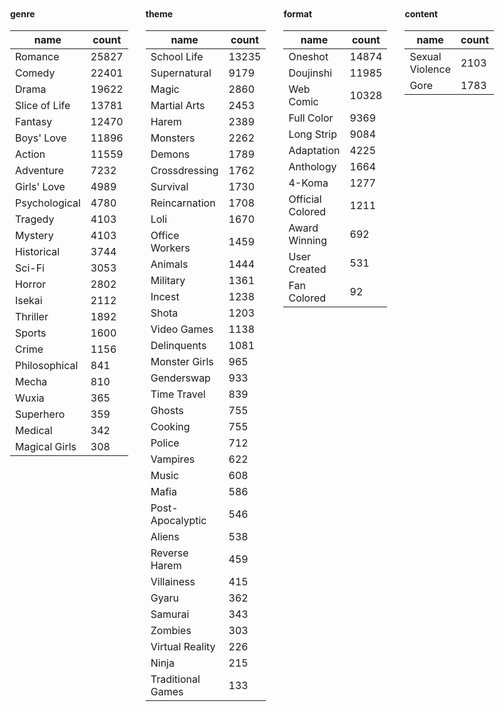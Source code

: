 <div class="tag-counts">
<div>

#### genre

| name          | count |
| ------------- | ----- |
| Romance       | 25827 |
| Comedy        | 22401 |
| Drama         | 19622 |
| Slice of Life | 13781 |
| Fantasy       | 12470 |
| Boys' Love    | 11896 |
| Action        | 11559 |
| Adventure     | 7232  |
| Girls' Love   | 4989  |
| Psychological | 4780  |
| Tragedy       | 4103  |
| Mystery       | 4103  |
| Historical    | 3744  |
| Sci-Fi        | 3053  |
| Horror        | 2802  |
| Isekai        | 2112  |
| Thriller      | 1892  |
| Sports        | 1600  |
| Crime         | 1156  |
| Philosophical | 841   |
| Mecha         | 810   |
| Wuxia         | 365   |
| Superhero     | 359   |
| Medical       | 342   |
| Magical Girls | 308   |

</div>
<div>

#### theme

| name              | count |
| ----------------- | ----- |
| School Life       | 13235 |
| Supernatural      | 9179  |
| Magic             | 2860  |
| Martial Arts      | 2453  |
| Harem             | 2389  |
| Monsters          | 2262  |
| Demons            | 1789  |
| Crossdressing     | 1762  |
| Survival          | 1730  |
| Reincarnation     | 1708  |
| Loli              | 1670  |
| Office Workers    | 1459  |
| Animals           | 1444  |
| Military          | 1361  |
| Incest            | 1238  |
| Shota             | 1203  |
| Video Games       | 1138  |
| Delinquents       | 1081  |
| Monster Girls     | 965   |
| Genderswap        | 933   |
| Time Travel       | 839   |
| Ghosts            | 755   |
| Cooking           | 755   |
| Police            | 712   |
| Vampires          | 622   |
| Music             | 608   |
| Mafia             | 586   |
| Post-Apocalyptic  | 546   |
| Aliens            | 538   |
| Reverse Harem     | 459   |
| Villainess        | 415   |
| Gyaru             | 362   |
| Samurai           | 343   |
| Zombies           | 303   |
| Virtual Reality   | 226   |
| Ninja             | 215   |
| Traditional Games | 133   |

</div>
<div>

#### format

| name             | count |
| ---------------- | ----- |
| Oneshot          | 14874 |
| Doujinshi        | 11985 |
| Web Comic        | 10328 |
| Full Color       | 9369  |
| Long Strip       | 9084  |
| Adaptation       | 4225  |
| Anthology        | 1664  |
| 4-Koma           | 1277  |
| Official Colored | 1211  |
| Award Winning    | 692   |
| User Created     | 531   |
| Fan Colored      | 92    |

</div>
<div>

#### content

| name            | count |
| --------------- | ----- |
| Sexual Violence | 2103  |
| Gore            | 1783  |

</div>
</div>

<style>
.tag-counts {
  display: flex;
  flex-direction: row;
  justify-content: center;
}
.tag-counts > div {
  margin: 1em;
}
/* split tag counts into two column on mobile */
@media (max-width: 600px) {
  .tag-counts {
    display: grid;
    grid-template-columns: 1fr 1fr;
  }
}
</style>
